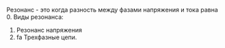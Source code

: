 Резонанс - это когда разность между фазами напряжения и тока равна 0.
Виды резонанса:
1) Резонанс напряжения
2) fa
Трехфазные цепи.

